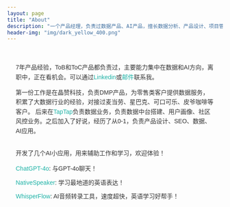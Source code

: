 ```yaml
---
layout: page
title: "About"
description: "一个产品经理，负责过数据产品、AI产品，擅长数据分析、产品设计、项目管理。Duolingo Streak 600+，English CEFR B2 level，AI 技术探索中，永远保持好奇心！"
header-img: "img/dark_yellow_400.png"
---
```


<div style="font-family: Arial, sans-serif; line-height: 1.6; color: #333; max-width: 800px; margin: 0 auto; padding: 20px;">

<div style="margin-bottom: 30px;">
<!--     <h2 style="color: #1EB2A6;">工作经历</h2> -->
    <p>7年产品经验，ToB和ToC产品都负责过，主要能力集中在数据和AI方向，离职中，正在看机会。可以通过<a href="https://www.linkedin.com/in/zluckyhou/"  target="_blank" style="color: #1EB2A6; text-decoration: none;">Linkedin</a>或<a href="mailto:zluckyhou@163.com" style="color: #1EB2A6; text-decoration: none;">邮件</a>联系我。</p>
    <p>第一份工作是在晶赞科技，负责DMP产品，为零售类客户提供数据服务，积累了大数据行业的经验，对接过麦当劳、星巴克、可口可乐、皮爷咖啡等客户。 后来在<a href="https://www.taptap.cn/" target="_blank" style="color: #1EB2A6; text-decoration: none;">TapTap</a>负责数据业务，负责数据中台搭建、用户画像、社区风控业务。之后加入了好说，经历了从0-1，负责产品设计、SEO、数据、AI应用。</p>
</div>

<div style="margin-bottom: 30px;">
    <p>开发了几个AI小应用，用来辅助工作和学习，欢迎体验！</p>
    <ul style="list-style-type: none; padding-left: 0;">
        <li style="margin-bottom: 10px;"><a href="https://chatgpt-4o.streamlit.app/" target="_blank" style="color: #1EB2A6; text-decoration: none;">ChatGPT-4o</a>: 与GPT-4o聊天！</li>
        <li style="margin-bottom: 10px;"><a href="https://nativespeaker.streamlit.app/" target="_blank" style="color: #1EB2A6; text-decoration: none;">NativeSpeaker</a>: 学习最地道的英语表达！</li>
        <li style="margin-bottom: 10px;"><a href="https://whisperflow.streamlit.app/" target="_blank" style="color: #1EB2A6; text-decoration: none;">WhisperFlow</a>: AI音频转录工具，速度超快，英语学习好帮手！</li>
    </ul>
</div>


</div>
